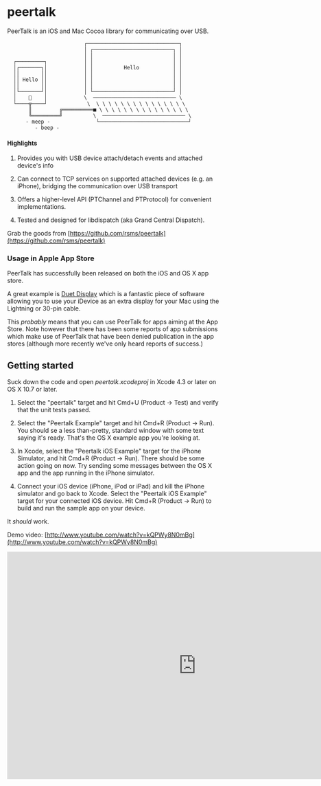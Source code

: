 # peertalk

PeerTalk is an iOS and Mac Cocoa library for communicating over USB.

    
                             ┌──────────────────────────────┐
                             │ ┌──────────────────────────┐ │
                             │ │                          │ │
      ┌─────────┐            │ │                          │ │
      │┌───────┐│            │ │          Hello           │ │
      ││       ││            │ │                          │ │
      ││ Hello ││            │ │                          │ │
      ││       ││            │ │                          │ │
      │└───────┘│            │ └──────────────────────────┘ │
      │    ⃝    │            \  ─────────────────────────── \
      └────╦────┘             \  \ \ \ \ \ \ \ \ \ \ \ \ \ \ \
           ║         ╔══════════■ \ \ \ \ \ \ \ \ \ \ \ \ \ \ \
           ╚═════════╝          \  ─────────────────────────── \
          - meep -               └─────────────────────────────┘
             - beep -
    

#### Highlights

1. Provides you with USB device attach/detach events and attached device's info

2. Can connect to TCP services on supported attached devices (e.g. an iPhone),
   bridging the communication over USB transport

3. Offers a higher-level API (PTChannel and PTProtocol) for convenient
   implementations.

4. Tested and designed for libdispatch (aka Grand Central Dispatch).

Grab the goods from [https://github.com/rsms/peertalk](https://github.com/rsms/peertalk)


### Usage in Apple App Store

PeerTalk has successfully been released on both the iOS and OS X app store.

A great example is [Duet Display](http://www.duetdisplay.com/) which is a fantastic piece of software allowing you to use your iDevice as an extra display for your Mac using the Lightning or 30-pin cable.

This *probably* means that you can use PeerTalk for apps aiming at the App Store. Note however that there has been some reports of app submissions which make use of PeerTalk that have been denied publication in the app stores (although more recently we've only heard reports of success.)

## Getting started

Suck down the code and open *peertalk.xcodeproj* in Xcode 4.3 or later on OS X 10.7 or later.

1. Select the "peertalk" target and hit Cmd+U (Product → Test) and verify that the unit tests passed.

2. Select the "Peertalk Example" target and hit Cmd+R (Product → Run). You should se a less than-pretty, standard window with some text saying it's ready. That's the OS X example app you're looking at.

3. In Xcode, select the "Peertalk iOS Example" target for the iPhone Simulator, and hit Cmd+R (Product → Run). There should be some action going on now. Try sending some messages between the OS X app and the app running in the iPhone simulator.

3. Connect your iOS device (iPhone, iPod or iPad) and kill the iPhone simulator and go back to Xcode. Select the "Peertalk iOS Example" target for your connected iOS device. Hit Cmd+R (Product → Run) to build and run the sample app on your device.

It _should_ work.

Demo video: [http://www.youtube.com/watch?v=kQPWy8N0mBg](http://www.youtube.com/watch?v=kQPWy8N0mBg)

<iframe width="880" height="530" src="http://www.youtube.com/embed/kQPWy8N0mBg?hd=1&amp;rel=0" frameborder="0" allowfullscreen></iframe>
